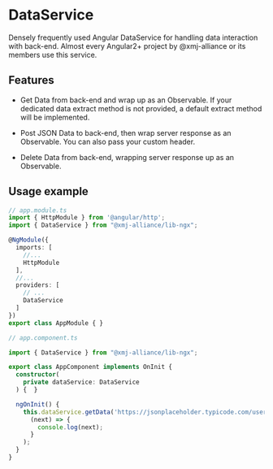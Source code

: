 # DataService
Densely frequently used Angular DataService for handling data interaction with back-end. Almost every Angular2+ project by @xmj-alliance or its members use this service.

## Features

- Get Data from back-end and wrap up as an Observable. If your dedicated data extract method is not provided, a default extract method will be implemented.

- Post JSON Data to back-end, then wrap server response as an Observable. You can also pass your custom header.

- Delete Data from back-end, wrapping server response up as an Observable.

## Usage example

``` typescript javascript
// app.module.ts
import { HttpModule } from '@angular/http';
import { DataService } from "@xmj-alliance/lib-ngx";

@NgModule({
  imports: [
    //...
    HttpModule
  ],
  //...
  providers: [
    // ...
    DataService
  ]
})
export class AppModule { }

```

``` typescript javascript
// app.component.ts

import { DataService } from "@xmj-alliance/lib-ngx";

export class AppComponent implements OnInit { 
  constructor(
    private dataService: DataService
  ) {  }

  ngOnInit() {
    this.dataService.getData('https://jsonplaceholder.typicode.com/users').subscribe(
      (next) => {
        console.log(next);
      }
    );
  }
}

```